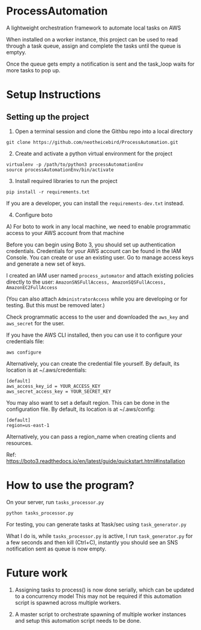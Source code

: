# ProcessAutomation
A lightweight orchestration framework to automate local tasks on AWS

When installed on a worker instance, this project can be used to read
through a task queue, assign and complete the tasks until the queue is emptyy.

Once the queue gets empty a notification is sent and the task_loop waits for more
tasks to pop up.

# Setup Instructions

## Setting up the project

1. Open a terminal session and clone the Githbu repo into a local directory

```
git clone https://github.com/neotheicebird/ProcessAutomation.git
```

2. Create and activate a python virtual environment for the project

```
virtualenv -p /path/to/python3 processAutomationEnv
source processAutomationEnv/bin/activate
```

3. Install required libraries to run the project

```
pip install -r requirements.txt
```

If you are a developer, you can install the `requirements-dev.txt` instead.

4. Configure boto

A) For boto to work in any local machine, we need to enable programmatic access to your AWS account from that machine

Before you can begin using Boto 3, you should set up authentication credentials. Credentials for your AWS account can be found in the IAM Console. You can create or use an existing user. Go to manage access keys and generate a new set of keys.

I created an IAM user named `process_automator` and attach existing policies directly to the user: `AmazonSNSFullAccess, AmazonSQSFullAccess, AmazonEC2FullAccess` 

(You can also attach `AdministratorAccess` while you are developing or for testing. But this must be removed later.)

Check programmatic access to the user and downloaded the `aws_key` and `aws_secret` for the user.

If you have the AWS CLI installed, then you can use it to configure your credentials file:

`aws configure`

Alternatively, you can create the credential file yourself. By default, its location is at ~/.aws/credentials:

```
[default]
aws_access_key_id = YOUR_ACCESS_KEY
aws_secret_access_key = YOUR_SECRET_KEY
```
You may also want to set a default region. This can be done in the configuration file. By default, its location is at ~/.aws/config:

```
[default]
region=us-east-1
```
Alternatively, you can pass a region_name when creating clients and resources.

Ref: https://boto3.readthedocs.io/en/latest/guide/quickstart.html#installation

# How to use the program?

On your server, run `tasks_processor.py`

```
python tasks_processor.py
```

For testing, you can generate tasks at 1task/sec using `task_generator.py`

What I do is, while `tasks_processor.py` is active, I run `task_generator.py` for a 
few seconds and then kill (Ctrl+C), instantly you should see an SNS notification sent as queue is now empty.

# Future work

1. Assigning tasks to process() is now done serially, which can be updated to a concurrency model
This may not be required if this automation script is spawned across multiple workers.

2. A master script to orchestrate spawning of multiple worker instances and setup this automation script needs to be done.




